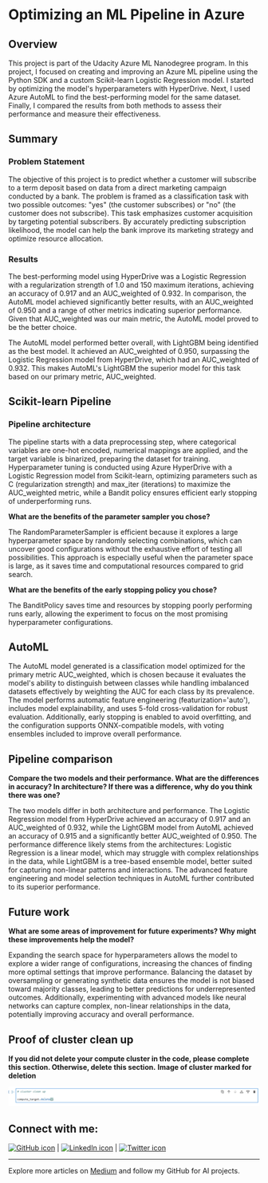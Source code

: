# Optimizing an ML Pipeline in Azure

## Overview

This project is part of the Udacity Azure ML Nanodegree program. In this project, I focused on creating and improving an Azure ML pipeline using the Python SDK and a custom Scikit-learn Logistic Regression model. I started by optimizing the model's hyperparameters with HyperDrive. Next, I used Azure AutoML to find the best-performing model for the same dataset. Finally, I compared the results from both methods to assess their performance and measure their effectiveness.

## Summary

### Problem Statement

The objective of this project is to predict whether a customer will subscribe to a term deposit based on data from a direct marketing campaign conducted by a bank.
 The problem is framed as a classification task with two possible outcomes: "yes" (the customer subscribes) or "no" (the customer does not subscribe). 
 This task emphasizes customer acquisition by targeting potential subscribers. By accurately predicting subscription likelihood, the model can help the bank improve 
 its marketing strategy and optimize resource allocation.


### Results

The best-performing model using HyperDrive was a Logistic Regression with a regularization strength of 1.0 and 150 maximum iterations, achieving an accuracy of 0.917 and an AUC_weighted of 0.932. In comparison, the AutoML model achieved significantly better results, with an AUC_weighted of 0.950 and a range of other metrics indicating superior performance. Given that AUC_weighted was our main metric, the AutoML model proved to be the better choice.

The AutoML model performed better overall, with LightGBM being identified as the best model. It achieved an AUC_weighted of 0.950, surpassing the Logistic Regression model from HyperDrive, which had an AUC_weighted of 0.932. This makes AutoML's LightGBM the superior model for this task based on our primary metric, AUC_weighted.

## Scikit-learn Pipeline

### Pipeline architecture

The pipeline starts with a data preprocessing step, where categorical variables are one-hot encoded, numerical mappings are applied, and the target variable is binarized, preparing the dataset for training. Hyperparameter tuning is conducted using Azure HyperDrive with a Logistic Regression model from Scikit-learn, optimizing parameters such as C (regularization strength) and max_iter (iterations) to maximize the AUC_weighted metric, while a Bandit policy ensures efficient early stopping of underperforming runs.

**What are the benefits of the parameter sampler you chose?**

The RandomParameterSampler is efficient because it explores a large hyperparameter space by randomly selecting combinations, which can uncover good configurations without the exhaustive effort of testing all possibilities. This approach is especially useful when the parameter space is large, as it saves time and computational resources compared to grid search.

**What are the benefits of the early stopping policy you chose?**

The BanditPolicy saves time and resources by stopping poorly performing runs early, allowing the experiment to focus on the most promising hyperparameter configurations.

## AutoML

The AutoML model generated is a classification model optimized for the primary metric AUC_weighted, which is chosen because it evaluates the model's ability to distinguish between classes while handling imbalanced datasets effectively by weighting the AUC for each class by its prevalence. The model performs automatic feature engineering (featurization='auto'), includes model explainability, and uses 5-fold cross-validation for robust evaluation. Additionally, early stopping is enabled to avoid overfitting, and the configuration supports ONNX-compatible models, with voting ensembles included to improve overall performance.

## Pipeline comparison

**Compare the two models and their performance. What are the differences in accuracy? In architecture? If there was a difference, why do you think there was one?**

The two models differ in both architecture and performance. The Logistic Regression model from HyperDrive achieved an accuracy of 0.917 and an AUC_weighted of 0.932, while the LightGBM model from AutoML achieved an accuracy of 0.915 and a significantly better AUC_weighted of 0.950. The performance difference likely stems from the architectures: Logistic Regression is a linear model, which may struggle with complex relationships in the data, while LightGBM is a tree-based ensemble model, better suited for capturing non-linear patterns and interactions. The advanced feature engineering and model selection techniques in AutoML further contributed to its superior performance.

## Future work

**What are some areas of improvement for future experiments? Why might these improvements help the model?**

Expanding the search space for hyperparameters allows the model to explore a wider range of configurations, increasing the chances of finding more optimal settings that improve performance. Balancing the dataset by oversampling or generating synthetic data ensures the model is not biased toward majority classes, leading to better predictions for underrepresented outcomes. Additionally, experimenting with advanced models like neural networks can capture complex, non-linear relationships in the data, potentially improving accuracy and overall performance.

## Proof of cluster clean up

**If you did not delete your compute cluster in the code, please complete this section. Otherwise, delete this section.**
**Image of cluster marked for deletion**

![Cluster Deletion](images/cluster_deletion.png)


## Connect with me:
[![GitHub icon](https://img.icons8.com/ios-filled/50/000000/github.png)](https://github.com/etechoptimist) | [![LinkedIn icon](https://img.icons8.com/ios-filled/50/000000/linkedin.png)](https://linkedin.com/in/etechoptimist) | [![Twitter icon](https://img.icons8.com/ios-filled/50/000000/twitter.png)](https://twitter.com/etechoptimist)

---
Explore more articles on [Medium](https://medium.com/@etechoptimist) and follow my GitHub for AI projects.